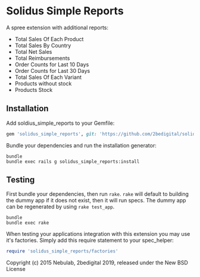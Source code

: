 Solidus Simple Reports
====================

A spree extension with additional reports:

* Total Sales Of Each Product
* Total Sales By Country
* Total Net Sales
* Total Reimbursements
* Order Counts for Last 10 Days
* Order Counts for Last 30 Days
* Total Sales Of Each Variant
* Products without stock
* Products Stock

Installation
------------

Add soldius_simple_reports to your Gemfile:

```ruby
gem 'solidus_simple_reports', git: 'https://github.com/2bedigital/solidus_simple_reports', branch: 'master'
```

Bundle your dependencies and run the installation generator:

```shell
bundle
bundle exec rails g solidus_simple_reports:install
```

Testing
-------

First bundle your dependencies, then run `rake`. `rake` will default to building the dummy app if it does not exist, then it will run specs. The dummy app can be regenerated by using `rake test_app`.

```shell
bundle
bundle exec rake
```

When testing your applications integration with this extension you may use it's factories.
Simply add this require statement to your spec_helper:

```ruby
require 'solidus_simple_reports/factories'
```

Copyright (c) 2015 Nebulab, 2bedigital 2019, released under the New BSD License
